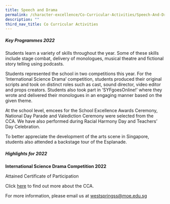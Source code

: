 ```yaml
---
title: Speech and Drama
permalink: /character-excellence/Co-Curricular-Activities/Speech-And-Drama/
description: ""
third_nav_title: Co Curricular Activities
---
```

##### **Key Programmes 2022**

Students learn a variety of skills throughout the year. Some of these skills include stage combat, delivery of monologues, musical theatre and fictional story telling using podcasts.

Students represented the school in two competitions this year. For the ‘International Science Drama’ competition, students produced their original scripts and took on distinct roles such as cast, sound director, video editor and props creators. Students also took part in ‘SYFgoesOnline!’ where they wrote and delivered their monologues in an engaging manner based on the given theme. 

At the school level, emcees for the School Excellence Awards Ceremony, National Day Parade and Valediction Ceremony were selected from the CCA. We have also performed during Racial Harmony Day and Teachers’ Day Celebration. 

To better appreciate the development of the arts scene in Singapore, students also attended a backstage tour of the Esplanade. 


##### **Highlights for 2022**

**International Science Drama Competition 2022**

Attained Certificate of Participation 


Click [here](https://youtu.be/1r1c7J8_ohU) to find out more about the CCA.

For more information, please email us at [westspringss@moe.edu.sg](westspringss@moe.edu.sg)